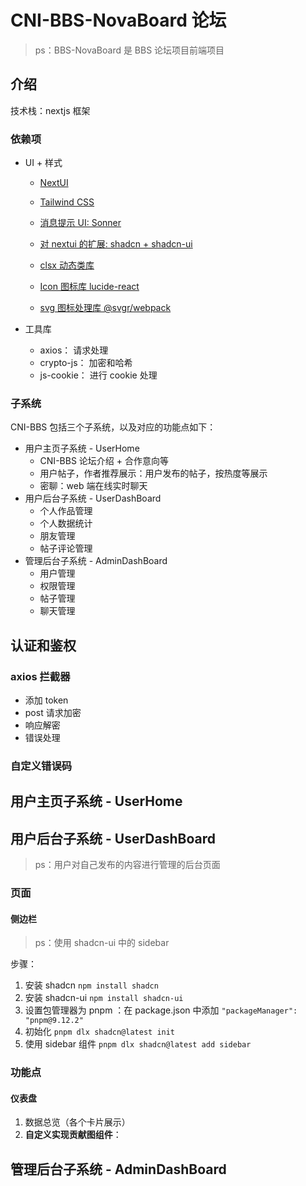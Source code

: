 # CNI-BBS-NovaBoard 论坛

> ps：BBS-NovaBoard 是 BBS 论坛项目前端项目

## 介绍

技术栈：nextjs 框架

### 依赖项

- UI + 样式

  - [NextUI](https://nextui.org/)

  - [Tailwind CSS](https://tailwindcss.com/)

  - [消息提示 UI: Sonner](https://sonner.emilkowal.ski/)

  - [对 nextui 的扩展: shadcn + shadcn-ui](https://ui.shadcn.com/)

  - [clsx 动态类库](https://www.npmjs.com/package/clsx)

  - [Icon 图标库 lucide-react](https://lucide.dev/guide/packages/lucide-react)

  - [svg 图标处理库 @svgr/webpack]()

- 工具库

  - axios： 请求处理
  - crypto-js： 加密和哈希
  - js-cookie： 进行 cookie 处理



### 子系统

CNI-BBS 包括三个子系统，以及对应的功能点如下：

- 用户主页子系统 - UserHome
  - CNI-BBS 论坛介绍 + 合作意向等
  - 用户帖子，作者推荐展示：用户发布的帖子，按热度等展示
  - 密聊：web 端在线实时聊天
- 用户后台子系统 - UserDashBoard
  - 个人作品管理
  - 个人数据统计
  - 朋友管理
  - 帖子评论管理
- 管理后台子系统 - AdminDashBoard
  - 用户管理
  - 权限管理
  - 帖子管理
  - 聊天管理



## 认证和鉴权

### axios 拦截器

- 添加 token
- post 请求加密
- 响应解密
- 错误处理



### 自定义错误码











## 用户主页子系统 - UserHome





## 用户后台子系统 - UserDashBoard

> ps：用户对自己发布的内容进行管理的后台页面

### 页面

#### 侧边栏

> ps：使用 shadcn-ui 中的 sidebar

步骤：

1. 安装 shadcn `npm install shadcn`
2. 安装 shadcn-ui `npm install shadcn-ui`
3. 设置包管理器为 pnpm ：在 package.json 中添加 `"packageManager": "pnpm@9.12.2"`
4. 初始化 `pnpm dlx shadcn@latest init`
5. 使用 sidebar 组件 `pnpm dlx shadcn@latest add sidebar`



### 功能点

#### 仪表盘

1. 数据总览（各个卡片展示）
2. **自定义实现贡献图组件**：<ContributionGraph />









## 管理后台子系统 - AdminDashBoard









